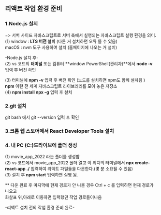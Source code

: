 ## 리액트 작업 환경 준비

### 1.Node.js 설치  
=> 서버 사이드 자바스크립트로 서버 측에서 실행되는 자바스크립트 실행 환경을 의미.  
(1) window : **LTS 버전 설치** (다른 거 설치하면 오류 뜰 수 있음)  
    macOS : nvm 도구 사용하여 설치 (홈페이지에 나오는 거 설치)    

-Node.js 설치 후-  
(2) vs 코드의 **터미널** 또는 컴퓨터 **window PowerShell(관리자)**에서 **node -v** 입력 후 버전 확인  

(3) 터미널에 **npm -v** 입력 후 버전 확인 (노드를 설치하면 npm도 함께 설치됨 )  
     **npm** 이란 전 세계 자바스크립트 라이브러리를 모아 놓은 저장소   
(4) **npm install npx -g** 입력 후 설치  

### 2.git 설치   
git bash 에서 git --version 입력 후 확인   

### 3.크롬 웹 스토어에서 React Developer Tools 설치  

### 4. 내 PC (C:)드라이브에 폴더 생성  
(1) movie_app_2022 라는 폴더를 생성함  
(2) vs 코드에서 movie_app_2022 폴더 열고 이 위치의 터미널에서 **npx create-react-app ./** 입력하여 리액트 파일들을 다운한다.(몇 분 소요될 수 있음)  
(3) 설치 후 **npm start** 입력하면 실행 됨.  
 
** 다운 완료 후 마지막에 현재 경로가 안 나올 경우 Ctrl + c 를 입력하면 현재 경로가 나오고   
   화살표 위,아래로 이동하면 입력했던 작업 경로들이나옴   

-리액트 설치 전의 작업 환경 준비 완료-  




